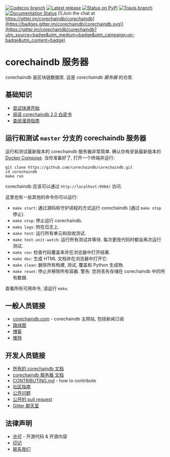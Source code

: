 <!---
Copyright © 2020 Interplanetary Database Association e.V.,
corechaindb and IPDB software contributors.
SPDX-License-Identifier: (Apache-2.0 AND CC-BY-4.0)
Code is Apache-2.0 and docs are CC-BY-4.0
--->

<!--- There is no shield to get the latest version
(including pre-release versions) from PyPI,
so show the latest GitHub release instead.
--->

[![Codecov branch](https://img.shields.io/codecov/c/github/corechaindb/corechaindb/master.svg)](https://codecov.io/github/corechaindb/corechaindb?branch=master)
[![Latest release](https://img.shields.io/github/release/corechaindb/corechaindb/all.svg)](https://github.com/corechaindb/corechaindb/releases)
[![Status on PyPI](https://img.shields.io/pypi/status/corechaindb.svg)](https://pypi.org/project/corechaindb/)
[![Travis branch](https://img.shields.io/travis/corechaindb/corechaindb/master.svg)](https://travis-ci.com/corechaindb/corechaindb)
[![Documentation Status](https://readthedocs.org/projects/corechaindb-server/badge/?version=latest)](https://docs.corechaindb.com/projects/server/en/latest/)
[![Join the chat at https://gitter.im/corechaindb/corechaindb](https://badges.gitter.im/corechaindb/corechaindb.svg)](https://gitter.im/corechaindb/corechaindb?utm_source=badge&utm_medium=badge&utm_campaign=pr-badge&utm_content=badge)

# corechaindb 服务器

corechaindb 是区块链数据库. 这是 _corechaindb 服务器_ 的仓库.

## 基础知识

* [尝试快速开始](https://docs.corechaindb.com/projects/server/en/latest/quickstart.html)
* [阅读 corechaindb 2.0 白皮书](https://www.corechaindb.com/whitepaper/)
* [查阅漫游指南](https://www.corechaindb.com/developers/guide/)

## 运行和测试 `master` 分支的 corechaindb 服务器

运行和测试最新版本的 corechaindb 服务器非常简单. 确认你有安装最新版本的 [Docker Compose](https://docs.docker.com/compose/install/). 当你准备好了, 打开一个终端并运行:

```text
git clone https://github.com/corechaindb/corechaindb.git
cd corechaindb
make run
```

corechaindb 应该可以通过 `http://localhost:9984/` 访问.

这里也有一些其他的命令你可以运行:

* `make start`: 通过源码和守护进程的方式运行 corechaindb (通过 `make stop` 停止).
* `make stop`: 停止运行 corechaindb.
* `make logs`: 附在日志上.
* `make test`: 运行所有单元和验收测试.
* `make test-unit-watch`: 运行所有测试并等待. 每次更改代码时都会再次运行测试.
* `make cov`: 检查代码覆盖率并在浏览器中打开结果.
* `make doc`: 生成 HTML 文档并在浏览器中打开它.
* `make clean`: 删除所有构建, 测试, 覆盖和 Python 生成物.
* `make reset`: 停止并移除所有容器. 警告: 您将丢失存储在 corechaindb 中的所有数据.

查看所有可用命令, 请运行 `make`.

## 一般人员链接

* [corechaindb.com](https://www.corechaindb.com/) - corechaindb 主网站, 包括新闻订阅
* [路线图](https://github.com/corechaindb/org/blob/master/ROADMAP.md)
* [博客](https://medium.com/the-corechaindb-blog)
* [推特](https://twitter.com/corechaindb)

## 开发人员链接

* [所有的 corechaindb 文档](https://docs.corechaindb.com/en/latest/)
* [corechaindb 服务器 文档](https://docs.corechaindb.com/projects/server/en/latest/index.html)
* [CONTRIBUTING.md](.github/CONTRIBUTING.md) - how to contribute
* [社区指南](CODE_OF_CONDUCT.md)
* [公开问题](https://github.com/corechaindb/corechaindb/issues)
* [公开的 pull request](https://github.com/corechaindb/corechaindb/pulls)
* [Gitter 聊天室](https://gitter.im/corechaindb/corechaindb)

## 法律声明

* [许可](LICENSES.md) - 开源代码 & 开源内容
* [印记](https://www.corechaindb.com/imprint/)
* [联系我们](https://www.corechaindb.com/contact/)
